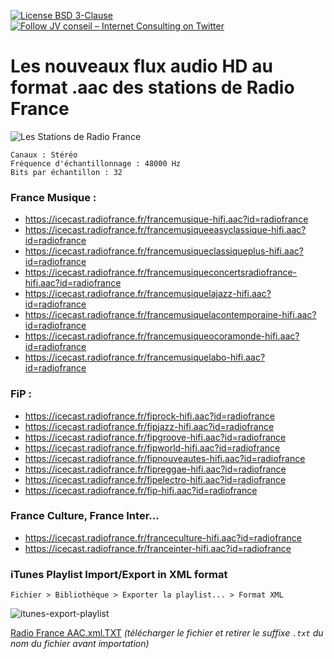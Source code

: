 [![License BSD 3-Clause](https://img.shields.io/badge/License-BSD%203--Clause-blue.svg)](LICENSE)
[![Follow JV conseil – Internet Consulting on Twitter](https://img.shields.io/twitter/follow/JVconseil.svg?style=social&logo=twitter)](https://twitter.com/JVconseil)

# Les nouveaux flux audio HD au format .aac des stations de Radio France

![Les Stations de Radio France](https://cdn.radiofrance.fr/s3/cruiser-production/2016/12/0b21680a-3c67-4f2d-9e20-be16e67c3e91/600x337_7radios-1.jpg "Les Stations de Radio France")


```
Canaux : Stéréo
Fréquence d'échantillonnage : 48000 Hz
Bits par échantillon : 32
```

### France Musique :

- https://icecast.radiofrance.fr/francemusique-hifi.aac?id=radiofrance
- https://icecast.radiofrance.fr/francemusiqueeasyclassique-hifi.aac?id=radiofrance
- https://icecast.radiofrance.fr/francemusiqueclassiqueplus-hifi.aac?id=radiofrance
- https://icecast.radiofrance.fr/francemusiqueconcertsradiofrance-hifi.aac?id=radiofrance
- https://icecast.radiofrance.fr/francemusiquelajazz-hifi.aac?id=radiofrance
- https://icecast.radiofrance.fr/francemusiquelacontemporaine-hifi.aac?id=radiofrance
- https://icecast.radiofrance.fr/francemusiqueocoramonde-hifi.aac?id=radiofrance
- https://icecast.radiofrance.fr/francemusiquelabo-hifi.aac?id=radiofrance


### FiP :

- https://icecast.radiofrance.fr/fiprock-hifi.aac?id=radiofrance
- https://icecast.radiofrance.fr/fipjazz-hifi.aac?id=radiofrance
- https://icecast.radiofrance.fr/fipgroove-hifi.aac?id=radiofrance
- https://icecast.radiofrance.fr/fipworld-hifi.aac?id=radiofrance
- https://icecast.radiofrance.fr/fipnouveautes-hifi.aac?id=radiofrance
- https://icecast.radiofrance.fr/fipreggae-hifi.aac?id=radiofrance
- https://icecast.radiofrance.fr/fipelectro-hifi.aac?id=radiofrance
- https://icecast.radiofrance.fr/fip-hifi.aac?id=radiofrance


### France Culture, France Inter...

- https://icecast.radiofrance.fr/franceculture-hifi.aac?id=radiofrance
- https://icecast.radiofrance.fr/franceinter-hifi.aac?id=radiofrance

### iTunes Playlist Import/Export in XML format

`Fichier > Bibliothèque > Exporter la playlist... > Format XML`

![itunes-export-playlist](https://user-images.githubusercontent.com/8126807/67147939-06886c00-f29a-11e9-85a9-1b902c30ef73.jpg)

[Radio France AAC.xml.TXT](https://github.com/JV-conseil-Internet-Consulting/Radio-France-Flux-HD-AAC/files/3746875/Radio.France.AAC.xml.TXT) *(télécharger le fichier et retirer le suffixe `.txt` du nom du fichier avant importation)*


